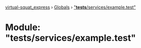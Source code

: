 [virtual-squat_express](../README.md) › [Globals](../globals.md) › ["__tests__/services/example.test"](___tests___services_example_test_.md)

# Module: "__tests__/services/example.test"


